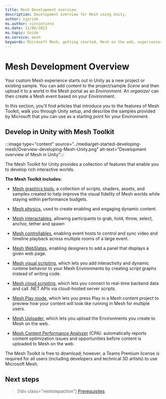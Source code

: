 ```yaml
---
title: Mesh Development overview
description: Development overview for Mesh using Unity.
author: typride
ms.author: vinnietieto
ms.date: 11/06/2023
ms.topic: Guide
ms.service: mesh
keywords: Microsoft Mesh, getting started, Mesh on the web, experiences, environments
---
```


# Mesh Development Overview

Your custom Mesh experience starts out in Unity as a new project or existing sample. You can add content to the project/sample *Scene* and then upload it to a world in the Mesh portal as an *Environment*. An *organizer* can then create a Mesh event based on your Environment.

In this section, you'll find articles that introduce you to the features of Mesh Toolkit, walk you through Unity setup, and describe the samples provided by Microsoft that you can use as a starting point for your Environment.

## Develop in Unity with Mesh Toolkit

:::image type="content" source="../media/get-started-developing-mesh/Overview-developing-Mesh-Unity.png" alt-text="Development overview of Mesh in Unity":::

The Mesh Toolkit for Unity provides a collection of features that enable you to develop rich interactive worlds.

**The Mesh Toolkit includes:**

* [Mesh graphics tools](design/overview.md), a collection of scripts, shaders, assets, and samples created to help improve the visual fidelity of Mesh worlds while staying within performance budgets.

* [Mesh physics](enhance-your-environment/physics/mesh-physics-overview.md), used to create enabling and engaging dynamic content.

* [Mesh interactables](enhance-your-environment/avatar-and-object-interactions/interactables.md), allowing participants to grab, hold, throw, select, anchor, tether and spawn

* [Mesh controllables](enhance-your-environment/multi-room-sync.md), enabling event hosts to control and sync video and timeline playback across multiple rooms of a large event.

* [Mesh WebSlates](enhance-your-environment/webcontent.md), enabling designers to add a panel that displays a given web page.

* [Mesh visual scripting](script-your-scene-logic/visual-scripting/visual-scripting-overview.md), which lets you add interactivity and dynamic runtime behavior to your Mesh Environments by creating script graphs instead of writing code.

* [Mesh cloud scripting](script-your-scene-logic/cloud-scripting/cloud-scripting-basic-concepts.md), which lets you connect to real-time backend data and call .NET APIs via cloud-hosted server scripts.

* [Mesh Play mode](debug-and-optimize-performance/mesh-emulator.md), which lets you press Play in a Mesh content project to preview how your content will look like running in Mesh for multiple users.

* [Mesh Uploader](make-your-environment-available/build-and-publish-your-environment.md), which lets you upload the Environments you create to Mesh on the web.

* [Mesh Content Performance Analyzer](debug-and-optimize-performance/cpa.md) (CPA): automatically reports content optimization issues and opportunities before content is uploaded to Mesh on the web.

The Mesh Toolkit is free to download; however, a Teams Premium license is required for all users (including developers and technical 3D artists) to use Microsoft Mesh.

## Next steps

 > [!div class="nextstepaction"]
 > [Prerequisites](getting-started/prerequisites.md)
